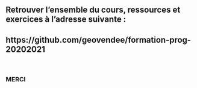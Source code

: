 <h2>Retrouver l’ensemble du cours, ressources et exercices à l’adresse suivante :</h2>
<h2>https://github.com/geovendee/formation-prog-20202021</h2>
<br />
<h3>MERCI</h3>
